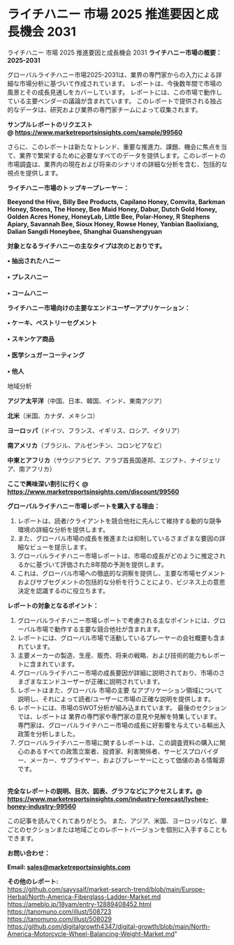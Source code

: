 # ライチハニー 市場 2025 推進要因と成長機会 2031
ライチハニー 市場 2025 推進要因と成長機会 2031
<strong><b>ライチハニー市場の概要：2025-2031</b></strong>

グローバルライチハニー市場2025-2031は、業界の専門家からの入力による詳細な市場分析に基づいて作成されています。 レポートは、今後数年間で市場の風景とその成長見通しをカバーしています。 レポートには、この市場で動作している主要ベンダーの議論が含まれています。 このレポートで提供される独占的なデータは、研究および業界の専門家チームによって収集されます。

<strong>サンプルレポートのリクエスト @ <a href=https://www.marketreportsinsights.com/sample/99560>https://www.marketreportsinsights.com/sample/99560</a></strong>

さらに、このレポートは新たなトレンド、重要な推進力、課題、機会に焦点を当て、業界で繁栄するために必要なすべてのデータを提供します。このレポートの市場調査は、業界内の現在および将来のシナリオの詳細な分析を含む、包括的な視点を提供します。

<strong>ライチハニー市場のトップキープレーヤー：</strong>

<strong>Beeyond the Hive, Billy Bee Products, Capilano Honey, Comvita, Barkman Honey, Steens, The Honey, Bee Maid Honey, Dabur, Dutch Gold Honey, Golden Acres Honey, HoneyLab, Little Bee, Polar-Honey, R Stephens Apiary, Savannah Bee, Sioux Honey, Rowse Honey, Yanbian Baolixiang, Dalian Sangdi Honeybee, Shanghai Guanshengyuan</strong>

<strong><b>対象となるライチハニーの主なタイプは次のとおりです。</b></strong>

<strong>• 抽出されたハニー<br><br>• プレスハニー<br><br>• コームハニー</strong>

<strong><b>ライチハニー市場向けの主要なエンドユーザーアプリケーション：</b></strong>

<strong>• ケーキ、ペストリーセグメント<br><br>• スキンケア商品<br><br>• 医学シュガーコーティング<br><br>• 他人</strong>

 地域分析

<strong><b>アジア太平洋</b></strong>（中国、日本、韓国、インド、東南アジア）

<strong><b>北米</b></strong>（米国、カナダ、メキシコ）

<strong><b>ヨーロッパ</b></strong>（ドイツ、フランス、イギリス、ロシア、イタリア）

<strong><b>南アメリカ</b></strong>（ブラジル、アルゼンチン、コロンビアなど）

<strong><b>中東とアフリカ</b></strong>（サウジアラビア、アラブ首長国連邦、エジプト、ナイジェリア、南アフリカ）

<strong>ここで興味深い割引に行く @ <a href=https://www.marketreportsinsights.com/discount/99560>https://www.marketreportsinsights.com/discount/99560</a></strong>

<strong><b>グローバルライチハニー市場レポートを購入する理由：</b></strong>
<ol>
  <li>レポートは、読者/クライアントを競合他社に先んじて維持する動的な競争環境の詳細な分析を提供します。</li>
  <li>また、グローバル市場の成長を推進または抑制しているさまざまな要因の詳細なビューを提示します。</li>
  <li>グローバルライチハニー市場レポートは、市場の成長がどのように推定されるかに基づいて評価された8年間の予測を提供します。</li>
  <li>これは、グローバル市場への徹底的な洞察を提供し、主要な市場セグメントおよびサブセグメントの包括的な分析を行うことにより、ビジネス上の意思決定を認識するのに役立ちます。</li>
</ol>
<strong><b>レポートの対象となるポイント：</b></strong>
<ol>
  <li>グローバルライチハニー市場レポートで考慮される主なポイントには、グローバル市場で動作する主要な競合他社が含まれます。</li>
  <li>レポートには、グローバル市場で活動しているプレーヤーの会社概要も含まれています。</li>
  <li>主要メーカーの製造、生産、販売、将来の戦略、および技術的能力もレポートに含まれています。</li>
  <li>グローバルライチハニー市場の成長要因が詳細に説明されており、市場のさまざまなエンドユーザーが正確に説明されています。</li>
  <li>レポートはまた、グローバル 市場の主要 なアプリケーション領域について説明し、それによって読者/ユーザーに市場の正確な説明を提供します。</li>
  <li>レポートには、市場のSWOT分析が組み込まれています。 最後のセクションでは、レポートは 業界の専門家や専門家の意見や見解を特集しています。 専門家は、グローバルライチハニー市場の成長に好影響を与えている輸出入政策を分析しました。</li>
  <li>グローバルライチハニー市場に関するレポートは、この調査資料の購入に関心のあるすべての政策立案者、投資家、利害関係者、サービスプロバイダー、メーカー、サプライヤー、およびプレーヤーにとって価値のある情報源です。</li>
</ol><br>
<strong>完全なレポートの説明、目次、図表、グラフなどにアクセスします。@ <a href=https://www.marketreportsinsights.com/industry-forecast/lychee-honey-industry-99560>https://www.marketreportsinsights.com/industry-forecast/lychee-honey-industry-99560</a></strong>

この記事を読んでくれてありがとう。 また、アジア、米国、ヨーロッパなど、章ごとのセクションまたは地域ごとのレポートバージョンを個別に入手することもできます。

<strong><b>お問い合わせ：</b></strong>

<strong>Email: </strong><a href=mailto:sales@marketreportsinsights.com><strong>sales@marketreportsinsights.com</strong></a>

<strong>その他のレポート:</strong>
<br>
<a href=https://github.com/sayysaif/market-search-trend/blob/main/Europe-Herbal/North-America-Fiberglass-Ladder-Market.md>https://github.com/sayysaif/market-search-trend/blob/main/Europe-Herbal/North-America-Fiberglass-Ladder-Market.md</a>
<br>
<a href=https://ameblo.jp/18yam/entry-12889408452.html>https://ameblo.jp/18yam/entry-12889408452.html</a>
<br>
<a href=https://tanomuno.com/illust/508723>https://tanomuno.com/illust/508723</a>
<br>
<a href=https://tanomuno.com/illust/508029>https://tanomuno.com/illust/508029</a>
<br>
<a href=https://github.com/digitalgrowth4347/digital-growth/blob/main/North-America-Motorcycle-Wheel-Balancing-Weight-Market.md>https://github.com/digitalgrowth4347/digital-growth/blob/main/North-America-Motorcycle-Wheel-Balancing-Weight-Market.md</a>"
